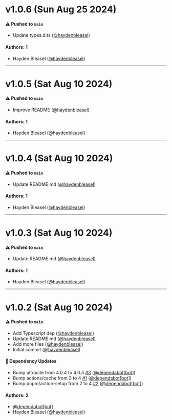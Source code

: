 # v1.0.6 (Sun Aug 25 2024)

#### ⚠️ Pushed to `main`

- Update types.d.ts ([@haydenbleasel](https://github.com/haydenbleasel))

#### Authors: 1

- Hayden Bleasel ([@haydenbleasel](https://github.com/haydenbleasel))

---

# v1.0.5 (Sat Aug 10 2024)

#### ⚠️ Pushed to `main`

- Improve README ([@haydenbleasel](https://github.com/haydenbleasel))

#### Authors: 1

- Hayden Bleasel ([@haydenbleasel](https://github.com/haydenbleasel))

---

# v1.0.4 (Sat Aug 10 2024)

#### ⚠️ Pushed to `main`

- Update README.md ([@haydenbleasel](https://github.com/haydenbleasel))

#### Authors: 1

- Hayden Bleasel ([@haydenbleasel](https://github.com/haydenbleasel))

---

# v1.0.3 (Sat Aug 10 2024)

#### ⚠️ Pushed to `main`

- Update README.md ([@haydenbleasel](https://github.com/haydenbleasel))

#### Authors: 1

- Hayden Bleasel ([@haydenbleasel](https://github.com/haydenbleasel))

---

# v1.0.2 (Sat Aug 10 2024)

#### ⚠️ Pushed to `main`

- Add Typescript dep ([@haydenbleasel](https://github.com/haydenbleasel))
- Update README.md ([@haydenbleasel](https://github.com/haydenbleasel))
- Add more files ([@haydenbleasel](https://github.com/haydenbleasel))
- Initial commit ([@haydenbleasel](https://github.com/haydenbleasel))

#### 🔩 Dependency Updates

- Bump ultracite from 4.0.4 to 4.0.5 [#3](https://github.com/haydenbleasel/atlassian-ts/pull/3) ([@dependabot[bot]](https://github.com/dependabot[bot]))
- Bump actions/cache from 3 to 4 [#1](https://github.com/haydenbleasel/atlassian-ts/pull/1) ([@dependabot[bot]](https://github.com/dependabot[bot]))
- Bump pnpm/action-setup from 2 to 4 [#2](https://github.com/haydenbleasel/atlassian-ts/pull/2) ([@dependabot[bot]](https://github.com/dependabot[bot]))

#### Authors: 2

- [@dependabot[bot]](https://github.com/dependabot[bot])
- Hayden Bleasel ([@haydenbleasel](https://github.com/haydenbleasel))
